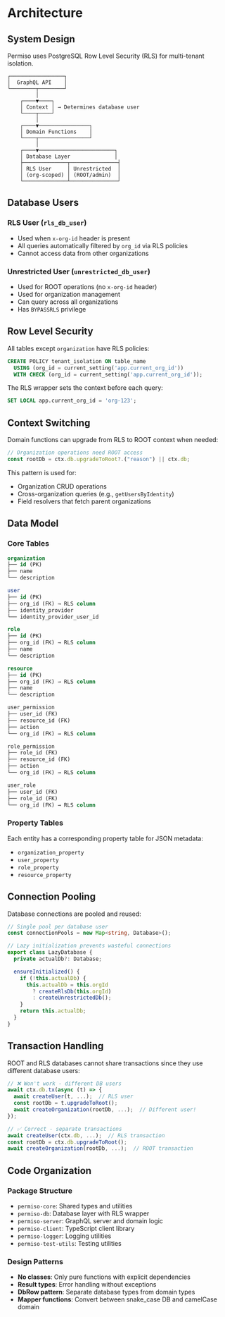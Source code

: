 # Architecture

## System Design

Permiso uses PostgreSQL Row Level Security (RLS) for multi-tenant isolation.

```
┌─────────────────┐
│  GraphQL API    │
└────────┬────────┘
         │
    ┌────▼────┐
    │ Context │ → Determines database user
    └────┬────┘
         │
    ┌────▼────────────────┐
    │ Domain Functions    │
    └────┬────────────────┘
         │
    ┌────▼────────────────────────┐
    │ Database Layer              │
    ├──────────────┬───────────────┤
    │ RLS User     │ Unrestricted  │
    │ (org-scoped) │ (ROOT/admin)  │
    └──────────────┴───────────────┘
```

## Database Users

### RLS User (`rls_db_user`)

- Used when `x-org-id` header is present
- All queries automatically filtered by `org_id` via RLS policies
- Cannot access data from other organizations

### Unrestricted User (`unrestricted_db_user`)

- Used for ROOT operations (no `x-org-id` header)
- Used for organization management
- Can query across all organizations
- Has `BYPASSRLS` privilege

## Row Level Security

All tables except `organization` have RLS policies:

```sql
CREATE POLICY tenant_isolation ON table_name
  USING (org_id = current_setting('app.current_org_id'))
  WITH CHECK (org_id = current_setting('app.current_org_id'));
```

The RLS wrapper sets the context before each query:

```sql
SET LOCAL app.current_org_id = 'org-123';
```

## Context Switching

Domain functions can upgrade from RLS to ROOT context when needed:

```typescript
// Organization operations need ROOT access
const rootDb = ctx.db.upgradeToRoot?.("reason") || ctx.db;
```

This pattern is used for:

- Organization CRUD operations
- Cross-organization queries (e.g., `getUsersByIdentity`)
- Field resolvers that fetch parent organizations

## Data Model

### Core Tables

```sql
organization
├── id (PK)
├── name
└── description

user
├── id (PK)
├── org_id (FK) → RLS column
├── identity_provider
└── identity_provider_user_id

role
├── id (PK)
├── org_id (FK) → RLS column
├── name
└── description

resource
├── id (PK)
├── org_id (FK) → RLS column
├── name
└── description

user_permission
├── user_id (FK)
├── resource_id (FK)
├── action
└── org_id (FK) → RLS column

role_permission
├── role_id (FK)
├── resource_id (FK)
├── action
└── org_id (FK) → RLS column

user_role
├── user_id (FK)
├── role_id (FK)
└── org_id (FK) → RLS column
```

### Property Tables

Each entity has a corresponding property table for JSON metadata:

- `organization_property`
- `user_property`
- `role_property`
- `resource_property`

## Connection Pooling

Database connections are pooled and reused:

```typescript
// Single pool per database user
const connectionPools = new Map<string, Database>();

// Lazy initialization prevents wasteful connections
export class LazyDatabase {
  private actualDb?: Database;

  ensureInitialized() {
    if (!this.actualDb) {
      this.actualDb = this.orgId
        ? createRlsDb(this.orgId)
        : createUnrestrictedDb();
    }
    return this.actualDb;
  }
}
```

## Transaction Handling

ROOT and RLS databases cannot share transactions since they use different database users:

```typescript
// ❌ Won't work - different DB users
await ctx.db.tx(async (t) => {
  await createUser(t, ...);  // RLS user
  const rootDb = t.upgradeToRoot();
  await createOrganization(rootDb, ...);  // Different user!
});

// ✅ Correct - separate transactions
await createUser(ctx.db, ...);  // RLS transaction
const rootDb = ctx.db.upgradeToRoot();
await createOrganization(rootDb, ...);  // ROOT transaction
```

## Code Organization

### Package Structure

- `permiso-core`: Shared types and utilities
- `permiso-db`: Database layer with RLS wrapper
- `permiso-server`: GraphQL server and domain logic
- `permiso-client`: TypeScript client library
- `permiso-logger`: Logging utilities
- `permiso-test-utils`: Testing utilities

### Design Patterns

- **No classes**: Only pure functions with explicit dependencies
- **Result types**: Error handling without exceptions
- **DbRow pattern**: Separate database types from domain types
- **Mapper functions**: Convert between snake_case DB and camelCase domain
